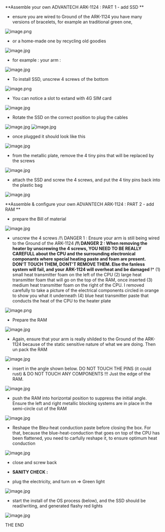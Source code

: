 **Assemble your own ADVANTECH ARK-1124 : PART 1 - add SSD **

* ensure you are wired to Ground of the ARK-1124
you have many versions of bracelets, for example an traditional green one, 

![image.png](./Images/010-Anti-static-bracelet.png)

* or a home-made one by recycling old goodies

![image.jpg](./Images/020-HomeMadeBracelet-wired.jpg)

* for example : your arm :

![image.jpg](./Images/030-put-anti-staticBracelet.jpg)

* To install SSD, unscrew 4 screws of the bottom
  
![image.png](./Images/040-unscrewTo-installSSD.jpg)

* You can notice a slot to extand with 4G SIM card
  
![image.jpg](./Images/050-NoticeSIMSlot.jpg)

* Rotate the SSD on the correct position to plug the cables
  
![image.jpg](./Images/060-ZoomOnSSD.jpg)
![image.jpg](./Images/070-RotateSSD.jpg)

* once plugged it should look like this
  
![image.jpg](./Images/080-SSDPluggedInOnTheLeft.jpg)

* from the metallic plate, remove the 4 tiny pins that will be replaced by the screws
  
![image.jpg](./Images/090-RemoveMetallicPlate.jpg)

* attach the SSD and screw the 4 screws, and put the 4 tiny pins back into the plastic bag
  
![image.jpg](./Images/100-AttacheSSD_and_Screws.jpg)



**Assemble & configure your own ADVANTECH ARK-1124 : PART 2 - add RAM **
* prepare the Bill of material
  
![image.jpg](./Images/110-BillOfMaterial_RAM.jpg)

* unscrew the 4 screws
/!\ DANGER 1 : Ensure your arm is still being wired to the Ground of the ARK-1124
**/!\ DANGER 2 : When removing the heater by unscrewing the 4 screws, YOU NEED TO BE REALLY CAREFULL about the CPU and the surrounding electronical componants where special heating paste and foam are present. DON'T TOUCH THEM, DONT'T REMOVE THEM. Else the fanless system will fail, and your ARK-1124 will overheat and be damaged !***
(1) small heat transmitter foam on the left of the CPU
(2) large heat transmitter foam that will go on the top of the RAM, once inserted
(3) medium heat transmitter foam on the right of the CPU. I removed carefully to take a picture of the electrical components circled in orange to show you what it underneath
(4) blue heat transmitter paste that conducts the heat of the CPU to the heater plate

![image.png](./Images/120-Unscrew_Plate_for_RAM.png)

* Prepare the RAM
  
![image.jpg](./Images/130-PrepareTheRAM.jpg)

* Again, ensure that your arm is really shilded to the Ground of the ARK-1124 because of the static sensitive nature of what we are doing.
 Then un pack the RAM

![image.jpg](./Images/140-EnsureYouAreWired.jpg)

* insert in the angle shown below. DO NOT TOUCH THE PINS (it could rust) & DO NOT TOUCH ANY COMPONENTS !!! Just the edge of the RAM.
  
![image.jpg](./Images/150-InsertAngledRAM.jpg)

* push the RAM into horizontal position to suppress the initial angle. Ensure the left and right metallic blocking systems are in place in the semi-circle cut of the RAM
  
![image.jpg](./Images/160-PutRAMhorizontaltoremoveAngle.jpg)

* Reshape the Bleu-heat conduction paste before closing the box. For that, because the blue-heat-conduction that goes on top of the CPU has been flattened, you need to carfully reshape it, to ensure optimum heat conduction
  
![image.jpg](./Images/170-ReshapeBlueHeatConduction.jpg)

* close and screw back

* **SANITY CHECK :** 
* plug the electricity, and turn on => Green light
  
![image.jpg](./Images/180-SanityCheck-PutPowerOn.jpg)

* start the install of the OS process (below), and the SSD should be read/writing, and generated flashy red lights
  
![image.jpg](./Images/180-SanityCheck-PutPowerOn-RED_SSD_access.jpg)

THE END